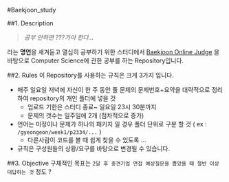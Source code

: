 #Baekjoon_study

##1. Description

> *공부 안하면 ???가야 한다...* 

라는 **명언**을 새겨듣고 열심히 공부하기 위한 스터디에서 [Baekjoon Online Judge](https://www.acmicpc.net) 을 바탕으로 Computer Science에 관한 공부를 하는 Repository입니다.


##2. Rules
이 Repository를 사용하는 규칙은 크게 3가지 입니다.

+ 매주 일요일 저녁에 자신이 한 주 동안 풀 문제의 문제번호+요약을 대략적으로 정리하여 repository의 개인 폴더에 넣을 것
  - 업로드 기한은 스터디 종료~ 일요일 23시 30분까지
  - 문제의 갯수는 일주일에 2개 (점차적으로 증가)
+ 언어는 미정이나 문제가 하나의 패키지 일 경우 폴더 단위로 구분 할 것 ( ex : `/gyeongeon/week1/p2334/...` )
  - 다른사람이 코드를 볼 때 쉽게 찾을 수 있도록 ...
+ 규칙은 구성원들의 상황/요구를 바탕으로 변경될 수 있습니다.

##3. Objective
구체적인 목표는 `2달 후 중견기업 면접 예상질문을 뽑았을 때 절반 이상 대답하는 것` 정도 ?
